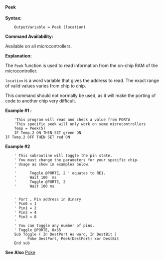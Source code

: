 <div class="section">

<div class="titlepage">

<div>

<div>

#### <span id="peek"></span>Peek

</div>

</div>

</div>

<span class="strong">**Syntax:**</span>

``` screen
    OutputVariable = Peek (location)
```

<span class="strong">**Command Availability:**</span>

Available on all microcontrollers.

<span class="strong">**Explanation:**</span>

The `Peek` function is used to read information from the on-chip RAM of
the microcontroller.

`location` is a word variable that gives the address to read. The exact
range of valid values varies from chip to chip.

This command should not normally be used, as it will make the porting of
code to another chip very difficult.

<span class="strong">**Example \#1 :**</span>

``` screen
    'This program will read and check a value from PORTA
    'This specific peek will only work on some microcontrollers
    Temp = Peek(5)
    IF Temp.2 ON THEN SET green ON
IF Temp.2 OFF THEN SET red ON
```

<span class="strong">**Example \#2**</span>

``` screen
    ' This subroutine will toggle the pin state.
    ' You must change the parameters for your specific chip.
    ' Usage as show in examples below.
    '
    '      Toggle @PORTE, 2 ' equates to RE1.
    '      Wait 100  ms
    '      Toggle @PORTE, 2
    '      Wait 100 ms


    ' Port , Pin address in Binary
    ' Pin0 = 1
    ' Pin1 = 2
    ' Pin2 = 4
    ' Pin3 = 8
    '
    ' You can toggle any number of pins.
    ' Toggle @PORTE, 0x55
    Sub Toggle ( In DestPort As word, In DestBit )
          Poke DestPort, Peek(DestPort) xor DestBit
    End sub
```

<span class="strong">**See Also**</span>
<a href="poke" class="link" title="Poke">Poke</a>

</div>
